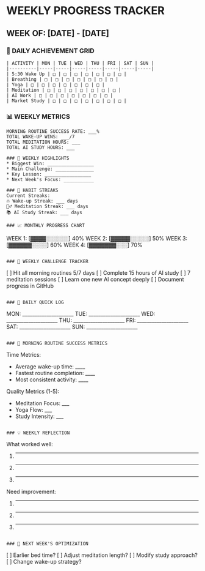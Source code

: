 # WEEKLY PROGRESS TRACKER
## WEEK OF: [DATE] - [DATE]

### 🎯 DAILY ACHIEVEMENT GRID
```
| ACTIVITY | MON | TUE | WED | THU | FRI | SAT | SUN |
|----------|-----|-----|-----|-----|-----|-----|-----|
| 5:30 Wake Up | □ | □ | □ | □ | □ | □ | □ |
| Breathing | □ | □ | □ | □ | □ | □ | □ |
| Yoga | □ | □ | □ | □ | □ | □ | □ |
| Meditation | □ | □ | □ | □ | □ | □ | □ |
| AI Work | □ | □ | □ | □ | □ | □ | □ |
| Market Study | □ | □ | □ | □ | □ | □ | □ |
```

### 📊 WEEKLY METRICS
```
MORNING ROUTINE SUCCESS RATE: ___%
TOTAL WAKE-UP WINS: ___/7
TOTAL MEDITATION HOURS: ___
TOTAL AI STUDY HOURS: ___

### 🌟 WEEKLY HIGHLIGHTS
* Biggest Win: _________________
* Main Challenge: ______________
* Key Lesson: _________________
* Next Week's Focus: ___________

### 💪 HABIT STREAKS
Current Streaks:
🔥 Wake-up Streak: ___ days
🧘‍♂️ Meditation Streak: ___ days
📚 AI Study Streak: ___ days

### 📈 MONTHLY PROGRESS CHART
```
WEEK 1: [▓▓▓▓░░░░░░] 40%
WEEK 2: [▓▓▓▓▓░░░░░] 50%
WEEK 3: [▓▓▓▓▓▓░░░░] 60%
WEEK 4: [▓▓▓▓▓▓▓░░░] 70%
```

### 🎯 WEEKLY CHALLENGE TRACKER
```
[ ] Hit all morning routines 5/7 days
[ ] Complete 15 hours of AI study
[ ] 7 meditation sessions
[ ] Learn one new AI concept deeply
[ ] Document progress in GitHub
```

### 📝 DAILY QUICK LOG
```
MON: _____________________
TUE: _____________________
WED: _____________________
THU: _____________________
FRI: _____________________
SAT: _____________________
SUN: _____________________
```

### 🌅 MORNING ROUTINE SUCCESS METRICS
```
Time Metrics:
- Average wake-up time: ____
- Fastest routine completion: ____
- Most consistent activity: ____

Quality Metrics (1-5):
- Meditation Focus: ___
- Yoga Flow: ___
- Study Intensity: ___
```

### 💡 WEEKLY REFLECTION
```
What worked well:
1. ____________________
2. ____________________
3. ____________________

Need improvement:
1. ____________________
2. ____________________
3. ____________________
```

### 🚀 NEXT WEEK'S OPTIMIZATION
```
[ ] Earlier bed time?
[ ] Adjust meditation length?
[ ] Modify study approach?
[ ] Change wake-up strategy?